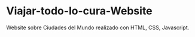 # Viajar-todo-lo-cura-Website
Website sobre Ciudades del Mundo realizado con HTML, CSS, Javascript.
